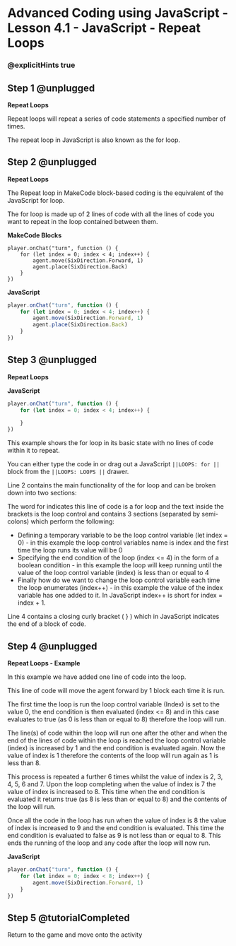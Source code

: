 # Advanced Coding using JavaScript - Lesson 4.1 - JavaScript - Repeat Loops

### @explicitHints true


## Step 1 @unplugged
**Repeat Loops**

Repeat loops will repeat a series of code statements a specified number of times.

The repeat loop in JavaScript is also known as the for loop.

## Step 2 @unplugged
**Repeat Loops**

The Repeat loop in MakeCode block-based coding is the equivalent of the JavaScript for loop.

The for loop is made up of 2 lines of code with all the lines of code you want to repeat in the loop contained between them.

**MakeCode Blocks**
```blocks 
player.onChat("turn", function () {
    for (let index = 0; index < 4; index++) {
        agent.move(SixDirection.Forward, 1)
        agent.place(SixDirection.Back)
    }
})
```
**JavaScript**
```javascript 
player.onChat("turn", function () {
    for (let index = 0; index < 4; index++) {
        agent.move(SixDirection.Forward, 1)
        agent.place(SixDirection.Back)
    }
})
```
## Step 3 @unplugged
**Repeat Loops**

**JavaScript**
```javascript 
player.onChat("turn", function () {
    for (let index = 0; index < 4; index++) {

    }
})
```
This example shows the for loop in its basic state with no lines of code within it to repeat.

You can either type the code in or drag out a JavaScript ``||LOOPS: for ||`` block from the ``||LOOPS: LOOPS ||`` drawer.

Line 2 contains the main functionality of the for loop and can be broken down into two sections:

The word for indicates this line of code is a for loop and the text inside the brackets is the loop control
and contains 3 sections (separated by semi-colons) which perform the following:

- Defining a temporary variable to be the loop control variable (let index = 0) - in this example the loop control variables name is index and the first time the loop runs its value will be 0 
- Specifying the end condition of the loop (index <= 4) in the form of a boolean condition - in this example the loop will keep running until the value of the loop control variable (index) is less than or equal to 4
- Finally how do we want to change the loop control variable each time the loop enumerates (index++) - in this example the value of the index variable has one added to it. In JavaScript index++ is short for index = index + 1.

Line 4 contains a closing curly bracket ( } ) which in JavaScript indicates the end of a block of code.

## Step 4 @unplugged
**Repeat Loops - Example**

In this example we have added one line of code into the loop.

This line of code will move the agent forward by 1 block each time it is run.

The first time the loop is run the loop control variable (Index) is set to the value 0, the end condition is then evaluated (index <= 8) and in this case evaluates to true (as 0 is less than or equal to 8) therefore the loop will run.

The line(s) of code within the loop will run one after the other and when the end of the lines of code within the loop is reached the loop control variable (index) is increased by 1 and the end condition is evaluated again. Now the value of index is 1 therefore the contents of the loop will run again as 1 is less than 8.

This process is repeated a further 6 times whilst the value of index is 2, 3, 4, 5, 6 and 7. Upon the loop completing when the value of index is 7 the value of index is increased to 8. This time when the end condition is evaluated it returns true (as 8 is less than or equal to 8) and the contents of the loop will run.

Once all the code in the loop has run when the value of index is 8 the value of index is increased to 9 and the end condition is evaluated. This time the end condition is evaluated to false as 9 is not less than or equal to 8. This ends the running of the loop and any code after the loop will now run.

**JavaScript**
```javascript 
player.onChat("turn", function () {
    for (let index = 0; index < 8; index++) {
        agent.move(SixDirection.Forward, 1)
    }
})
```

## Step 5 @tutorialCompleted
Return to the game and move onto the activity